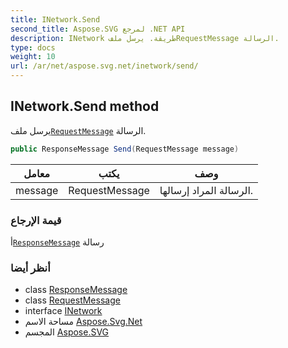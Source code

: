```yaml
---
title: INetwork.Send
second_title: Aspose.SVG لمرجع .NET API
description: INetwork طريقة. يرسل ملفRequestMessage الرسالة.
type: docs
weight: 10
url: /ar/net/aspose.svg.net/inetwork/send/
---
```

## INetwork.Send method

يرسل ملف[`RequestMessage`](../../requestmessage/) الرسالة.

```csharp
public ResponseMessage Send(RequestMessage message)
```

| معامل | يكتب | وصف |
| --- | --- | --- |
| message | RequestMessage | الرسالة المراد إرسالها. |

### قيمة الإرجاع

أ[`ResponseMessage`](../../responsemessage/) رسالة

### أنظر أيضا

* class [ResponseMessage](../../responsemessage/)
* class [RequestMessage](../../requestmessage/)
* interface [INetwork](../)
* مساحة الاسم [Aspose.Svg.Net](../../inetwork/)
* المجسم [Aspose.SVG](../../../)



